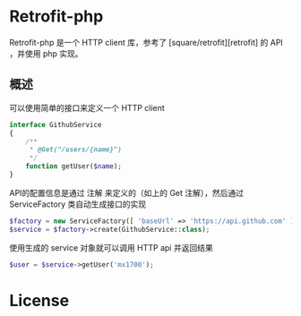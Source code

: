 Retrofit-php
========

Retrofit-php 是一个 HTTP client 库，参考了 [square/retrofit][retrofit] 的 API ，并使用 php 实现。


概述
--------
可以使用简单的接口来定义一个 HTTP client

```php
interface GithubService
{
    /**
     * @Get("/users/{name}")
     */
    function getUser($name);
}
```

API的配置信息是通过 注解 来定义的（如上的 Get 注解），然后通过 ServiceFactory 类自动生成接口的实现

```php
$factory = new ServiceFactory([ 'baseUrl' => 'https://api.github.com' ]);
$service = $factory->create(GithubService::class);
```

使用生成的 service 对象就可以调用 HTTP api 并返回结果

```php
$user = $service->getUser('mx1700');
```


License
=======